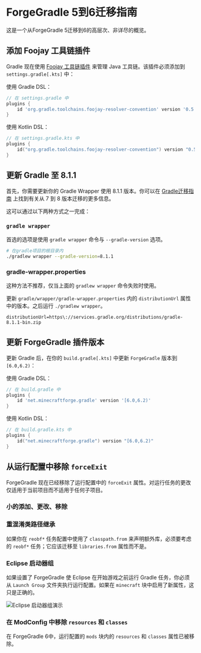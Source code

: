 # ForgeGradle 5到6迁移指南

这是一个从ForgeGradle 5迁移到6的高层次、非详尽的概览。

## 添加 Foojay 工具链插件

Gradle 现在使用 [Foojay 工具链插件](https://github.com/gradle/foojay-toolchains) 来管理 Java 工具链。该插件必须添加到 `settings.gradle[.kts]` 中：

使用 Gradle DSL：

```gradle
// 在 settings.gradle 中
plugins {
    id 'org.gradle.toolchains.foojay-resolver-convention' version '0.5.0'
}
```

使用 Kotlin DSL：

```kotlin
// 在 settings.gradle.kts 中
plugins {
    id("org.gradle.toolchains.foojay-resolver-convention") version "0.5.0"
}
```

## 更新 Gradle 至 8.1.1

首先，你需要更新你的 Gradle Wrapper 使用 8.1.1 版本。你可以在 [Gradle迁移指南](https://docs.gradle.org/current/userguide/upgrading_version_7.html) 上找到有关从 7 到 8 版本迁移的更多信息。

这可以通过以下两种方式之一完成：

### `gradle wrapper`

首选的选项是使用 `gradle wrapper` 命令与 `--gradle-version` 选项。

```bash
# 在gradle项目的根目录内
./gradlew wrapper --gradle-version=8.1.1
```

### gradle-wrapper.properties

这种方法不推荐，仅当上面的 `gradlew wrapper` 命令失败时使用。

更新 `gradle/wrapper/gradle-wrapper.properties` 内的 `distributionUrl` 属性中的版本。之后运行 `./gradlew wrapper`。

```properties
distributionUrl=https\://services.gradle.org/distributions/gradle-8.1.1-bin.zip
```

## 更新 ForgeGradle 插件版本

更新 Gradle 后，在你的 `build.gradle[.kts]` 中更新 `ForgeGradle` 版本到 `[6.0,6.2)`：

使用 Gradle DSL：

```gradle
// 在 build.gradle 中
plugins {
    id 'net.minecraftforge.gradle' version '[6.0,6.2)'
}
```

使用 Kotlin DSL：

```kotlin
// 在 build.gradle.kts 中
plugins {
    id("net.minecraftforge.gradle") version "[6.0,6.2)"
}
```

## 从运行配置中移除 `forceExit`

ForgeGradle 现在已经移除了运行配置中的 `forceExit` 属性。对运行任务的更改仅适用于当前项目而不适用于任何子项目。

### 小的添加、更改、移除

### 重混淆类路径继承

如果你在 `reobf*` 任务配置中使用了 `classpath.from` 来声明额外库，必须要考虑的 `reobf*` 任务；它应该迁移至 `libraries.from` 属性而不是。

### Eclipse 启动器组

如果设置了 ForgeGradle 使 Eclipse 在开始游戏之前运行 Gradle 任务，你必须从 `Launch Group` 文件夹执行运行配置。如果在 `minecraft` 块中启用了新属性，这只是正确的。

![Eclipse 启动器组演示](/img/eclipse_launch_groups.png)

### 在 ModConfig 中移除 `resources` 和 `classes`

在 ForgeGradle 6中，运行配置的 `mods` 块内的 `resources` 和 `classes` 属性已被移除。
